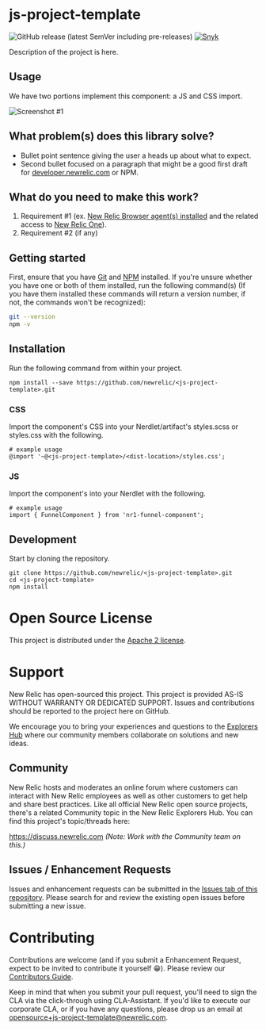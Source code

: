 # js-project-template

![GitHub release (latest SemVer including pre-releases)](https://img.shields.io/github/v/release/newrelic/nr1-funnel-component?include_prereleases&sort=semver) [![Snyk](https://snyk.io/test/github/newrelic/nr1-funnel-component/badge.svg)](https://snyk.io/test/github/newrelic/nr1-funnel-component)

Description of the project is here.

## Usage

We have two portions implement this component: a JS and CSS import.

![Screenshot #1](screenshots/screenshot_01.png)

## What problem(s) does this library solve?

- Bullet point sentence giving the user a heads up about what to expect.
- Second bullet focused on a paragraph that might be a good first draft for [developer.newrelic.com](https://developer.newrelic.com) or NPM.

## What do you need to make this work?

1. Requirement #1 (ex. [New Relic Browser agent(s) installed](https://newrelic.com/products/browser-monitoring) and the related access to [New Relic One](https://newrelic.com/platform)).
2. Requirement #2 (if any)

## Getting started

First, ensure that you have [Git](https://git-scm.com/book/en/v2/Getting-Started-Installing-Git) and [NPM](https://www.npmjs.com/get-npm) installed. If you're unsure whether you have one or both of them installed, run the following command(s) (If you have them installed these commands will return a version number, if not, the commands won't be recognized):

```bash
git --version
npm -v
```

## Installation

Run the following command from within your project.

```
npm install --save https://github.com/newrelic/<js-project-template>.git
```

### CSS
Import the component's CSS into your Nerdlet/artifact's styles.scss or styles.css with the following.

```
# example usage
@import '~@<js-project-template>/<dist-location>/styles.css';
```

### JS
Import the component's into your Nerdlet with the following.

```
# example usage
import { FunnelComponent } from 'nr1-funnel-component';
```

## Development

Start by cloning the repository.

```
git clone https://github.com/newrelic/<js-project-template>.git
cd <js-project-template>
npm install
```

# Open Source License

This project is distributed under the [Apache 2 license](LICENSE).


# Support

New Relic has open-sourced this project. This project is provided AS-IS WITHOUT WARRANTY OR DEDICATED SUPPORT. Issues and contributions should be reported to the project here on GitHub.

We encourage you to bring your experiences and questions to the [Explorers Hub](https://discuss.newrelic.com) where our community members collaborate on solutions and new ideas.

## Community

New Relic hosts and moderates an online forum where customers can interact with New Relic employees as well as other customers to get help and share best practices. Like all official New Relic open source projects, there's a related Community topic in the New Relic Explorers Hub. You can find this project's topic/threads here:

https://discuss.newrelic.com
*(Note: Work with the Community team on this.)*

## Issues / Enhancement Requests

Issues and enhancement requests can be submitted in the [Issues tab of this repository](../../issues). Please search for and review the existing open issues before submitting a new issue.

# Contributing

Contributions are welcome (and if you submit a Enhancement Request, expect to be invited to contribute it yourself :grin:). Please review our [Contributors Guide](CONTRIBUTING.md).

Keep in mind that when you submit your pull request, you'll need to sign the CLA via the click-through using CLA-Assistant. If you'd like to execute our corporate CLA, or if you have any questions, please drop us an email at opensource+js-project-template@newrelic.com.
